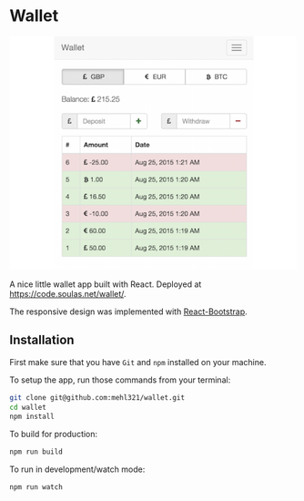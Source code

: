 # Wallet

<p align="center">
  <img src="screenshot.png" alt="Wallet">
</p>

A nice little wallet app built with React. Deployed at https://code.soulas.net/wallet/.

The responsive design was implemented with [React-Bootstrap](http://react-bootstrap.github.io/).

## Installation

First make sure that you have `Git` and `npm` installed on your machine.

To setup the app, run those commands from your terminal:

```bash
git clone git@github.com:mehl321/wallet.git
cd wallet
npm install
```

To build for production:

```bash
npm run build
```

To run in development/watch mode:

```bash
npm run watch
```
